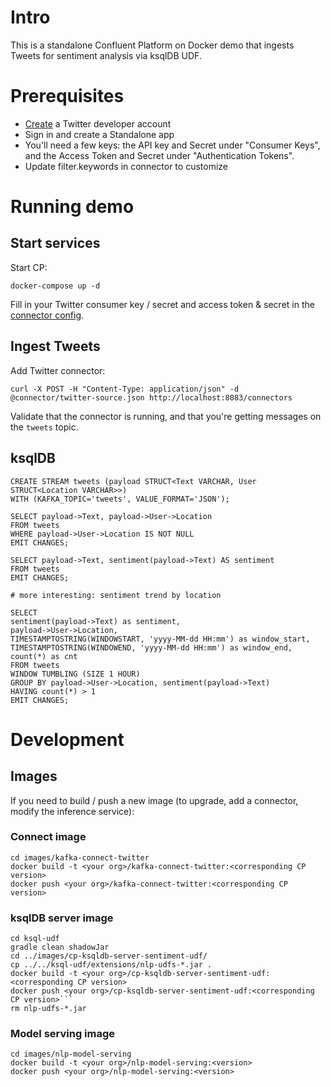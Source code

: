 # Intro

This is a standalone Confluent Platform on Docker demo that ingests Tweets for sentiment analysis via ksqlDB UDF.

# Prerequisites

- [Create](https://developer.twitter.com/en) a Twitter developer account
- Sign in and create a Standalone app
- You'll need a few keys: the API key and Secret under "Consumer Keys", and the Access Token and Secret under "Authentication Tokens".
- Update filter.keywords in connector to customize

# Running demo
## Start services
Start CP:
```
docker-compose up -d
```

Fill in your Twitter consumer key / secret and access token & secret in the [connector config](connector/twitter-source.json).

## Ingest Tweets
Add Twitter connector:

```
curl -X POST -H "Content-Type: application/json" -d @connector/twitter-source.json http://localhost:8083/connectors
```

Validate that the connector is running, and that you're getting messages on the `tweets` topic.

## ksqlDB

```
CREATE STREAM tweets (payload STRUCT<Text VARCHAR, User STRUCT<Location VARCHAR>>)
WITH (KAFKA_TOPIC='tweets', VALUE_FORMAT='JSON');

SELECT payload->Text, payload->User->Location
FROM tweets
WHERE payload->User->Location IS NOT NULL
EMIT CHANGES;

SELECT payload->Text, sentiment(payload->Text) AS sentiment
FROM tweets
EMIT CHANGES;

# more interesting: sentiment trend by location

SELECT
sentiment(payload->Text) as sentiment,
payload->User->Location,
TIMESTAMPTOSTRING(WINDOWSTART, 'yyyy-MM-dd HH:mm') as window_start,
TIMESTAMPTOSTRING(WINDOWEND, 'yyyy-MM-dd HH:mm') as window_end,
count(*) as cnt
FROM tweets
WINDOW TUMBLING (SIZE 1 HOUR)
GROUP BY payload->User->Location, sentiment(payload->Text)
HAVING count(*) > 1
EMIT CHANGES;
```


# Development

## Images
If you need to build / push a new image (to upgrade, add a connector, modify the inference service):

### Connect image
```
cd images/kafka-connect-twitter
docker build -t <your org>/kafka-connect-twitter:<corresponding CP version>
docker push <your org>/kafka-connect-twitter:<corresponding CP version>
```

### ksqlDB server image
```
cd ksql-udf
gradle clean shadowJar
cd ../images/cp-ksqldb-server-sentiment-udf/
cp ../../ksql-udf/extensions/nlp-udfs-*.jar .
docker build -t <your org>/cp-ksqldb-server-sentiment-udf:<corresponding CP version>
docker push <your org>/cp-ksqldb-server-sentiment-udf:<corresponding CP version>```
rm nlp-udfs-*.jar
```

### Model serving image
```
cd images/nlp-model-serving
docker build -t <your org>/nlp-model-serving:<version>
docker push <your org>/nlp-model-serving:<version>
```
